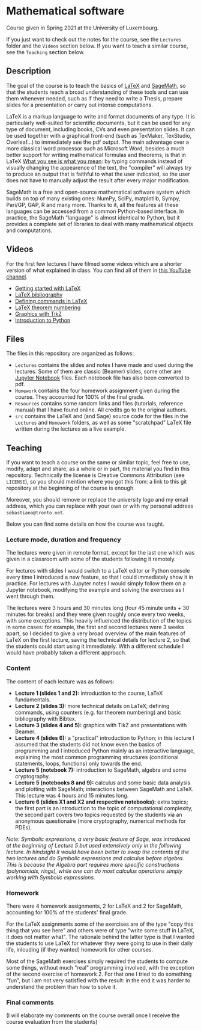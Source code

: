 # Mathematical software

Course given in Spring 2021 at the University of Luxembourg.

If you just want to check out the notes for the course, see the `Lectures`
folder and the `Videos` section below. If you want to teach a similar course,
see the `Teaching` section below.

## Description

The goal of the course is to teach the basics of
[LaTeX](https://en.wikipedia.org/wiki/LaTeX) and
[SageMath](https://www.sagemath.org/), so that the students reach a broad
understanding of these tools and can use them whenever needed, such as if they
need to write a Thesis, prepare slides for a presentation or carry out
intense computations.

LaTeX is a markup language to write and format documents of any type. It is
particularly well-suited for scientific documents, but it can be used for any
type of document, including books, CVs and even presentation slides.
It can be used together with a graphical front-end (such as TexMaker,
TexStudio, Overleaf...) to immediately see the pdf output. The main advantage
over a more classical word processor such as Microsoft Word, besides a much
better support for writing mathematical formulas and theorems, is that in
LaTeX [What you see is what you mean](https://en.wikipedia.org/wiki/WYSIWYM):
by typing commands instead of
visually changing the appearence of the text, the "compiler" will always try to
produce an output that is faithful to what the user indicated, so the user does
not have to manually adjust the result after every major modification.

SageMath is a free and open-source mathematical software system which builds
on top of many existing ones: NumPy, SciPy, matplotlib, Sympy, Pari/GP, GAP, R
and many more. Thanks to it, all the features all these languages can be
accessed from a common Python-based interface.
In practice, the SageMath "language" is almost identical to Python, but it
provides a complete set of libraries to deal with many mathematical objects and
computations.

## Videos

For the first few lectures I have filmed some videos which are a shorter
version of what explained in class. You can find all of them in
[this YouTube channel](https://www.youtube.com/channel/UCUPWzPfoW5UJInqZcqGCigg).

* [Getting started with LaTeX](https://www.youtube.com/watch?v=HVvQpZEeIDI)
* [LaTeX bibliography](https://www.youtube.com/watch?v=-KrNY7BXdPo)
* [Defining commands in LaTeX](https://www.youtube.com/watch?v=IFt259434Zg)
* [LaTeX theorem numbering](https://www.youtube.com/watch?v=pjm18Ceg6lg)
* [Graphics with TikZ](https://www.youtube.com/watch?v=mWqhB6qOIk0)
* [Introduction to Python](https://www.youtube.com/watch?v=b7k3hlW2DMs)

## Files

The files in this repository are organized as follows:

* `Lectures` contains the slides and notes I have made and used during the
	lectures. Some of them are classic (Beamer) slides, some other are
	[Jupyter Notebook](https://jupyter.org/) files. Each notebook file has
	also been converted to pdf.
* `Homework` contains the four homework assignment given during the course.
	They accounted for 100% of the final grade.
* `Resources` contains some random links and files (tutorials, reference
	manual) that I have found online. All credits go to the original authors.
* `src` contains the LaTeX and (and Sage) source code for the files in the
	`Lectures` and `Homework` folders, as well as some "scratchpad" LaTeX file
	written during the lectures as a live example.

## Teaching

If you want to teach a course on the same or similar topic, feel free to use,
modify, adapt and share, as a whole or in part, the material you find in this
repository.
Technically the license is Creative Commons Attribution (see `LICENSE`), so
you should mention where you got this from: a link to this git repository at
the beginning of the course is enough.

Moreover, you should remove or replace the university logo and my email
address, which you can replace with your own or with my personal address
`sebastiano@tronto.net`.

Below you can find some details on how the course was taught.

### Lecture mode, duration and frequency

The lectures were given in remote format, except for the last one which was
given in a classroom with some of the students following it remotely.

For lectures with slides I would switch to a LaTeX editor or Python console
every time I introduced a new feature, so that I could immediately show
it in practice.
For lectures with Jupyter notes I would simply follow them on a Jupyter
notebook, modifying the example and solving the exercises as I went through
them.

The lectures were 3 hours and 30 minutes long (four 45 minute units + 30
minutes for breaks) and they were given roughly once every two weeks, with
some exceptions. This heavily influenced the distribution of the topics in
some cases: for example, the first and second lectures were 3 weeks apart,
so I decided to give a very broad overview of the main features of LaTeX on
the first lecture, saving the technical details for lecture 2, so that the
students could start using it immediately. With a different schedule I would
have probably taken a different approach.

### Content

The content of each lecture was as follows:

* **Lecture 1 (slides 1 and 2):** introduction to the course,
	LaTeX fundamentals.
* **Lecture 2 (slides 3):** more technical details on LaTeX; defining commands,
	using counters (e.g. for theorem numbering) and basic bibliography with
	Bibtex.
* **Lecture 3 (slides 4 and 5):** graphics with TikZ and presentations with
	Beamer.
* **Lecture 4 (slides 6):** a "practical" introduction to Python; in this
	lecture I assumed that the students did not know even the basics of
	programming and I introduced Python mainly as an interactive language, 
	explaining the most common programming structures (conditional statements,
	loops, functions) only towards the end.
* **Lecture 5 (notebook 7):** introduction to SageMath, algebra and some
	cryptography.
* **Lecture 5 (notebooks 8 and 9):** calculus and some basic data analysis
	and plotting with SageMath; interactions between SageMath and LaTeX.
	This lecture was 4 hours and 15 minutes long.
* **Lecture 6 (slides X1 and X2 and respective notebooks):** extra topics;
	the first part is an introduction to the topic of computational complexity,
	the second part covers two topics requested by the students via an
	anonymous questionaire (more cryptography, numerical methods for PDEs).

*Note: Symbolic expressions, a very basic feature of Sage, was introduced at
the beginning of Lecture 5 but used extensively only in the following lecture.
In hindsight it would have been better to swap the contents of the two
lectures and do Symbolic expressions and calculus before algebra. This is
because the Algebra part requires more specific constructions (polynomials,
rings), while one can do most calculus operations simply working with
Symbolic expressions.*

### Homework

There were 4 homework assignments, 2 for LaTeX and 2 for SageMath,
accounting for 100% of the students' final grade.

For the LaTeX assignments some of the exercises are of the type "copy this
thing that you see here" and others were of type "write some stuff in LaTeX,
it does not matter what". The rationale behind the latter type is that I wanted
the students to use LaTeX for whatever they were going to use in their daily
life, inlcuding (if they wanted) homework for other courses.

Most of the SageMath exercises simply required the students to compute some
things, without much "real" programming involved, with the exception of
the second exercise of homework 2. For that one I tried to do something
"fun", but I am not very satisfied with the result: in the end it was harder
to understand the problem than how to solve it.

### Final comments

(I will elaborate my comments on the course overall once I receive the
course evaluation from the students)
